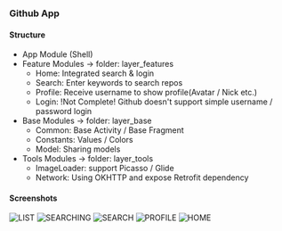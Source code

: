 ### Github App

#### Structure

- App Module (Shell)
- Feature Modules -> folder: layer_features 
  - Home: Integrated search & login
  - Search: Enter keywords to search repos
  - Profile: Receive username to show profile(Avatar / Nick etc.)
  - Login: !Not Complete! Github doesn't support simple username / password login
- Base Modules -> folder: layer_base
  - Common: Base Activity / Base Fragment
  - Constants: Values / Colors
  - Model: Sharing models
- Tools Modules -> folder: layer_tools
  - ImageLoader: support Picasso / Glide
  - Network: Using OKHTTP and expose Retrofit dependency

#### Screenshots

![LIST](https://raw.githubusercontent.com/Blazers007/HSBC/master/pics/list.png)
![SEARCHING](https://raw.githubusercontent.com/Blazers007/HSBC/master/pics/searching.png)
![SEARCH](https://raw.githubusercontent.com/Blazers007/HSBC/master/pics/search.png)
![PROFILE](https://raw.githubusercontent.com/Blazers007/HSBC/master/pics/profile.png)
![HOME](https://raw.githubusercontent.com/Blazers007/HSBC/master/pics/home.png)